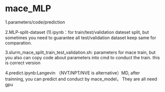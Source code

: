 # mace_MLP
1.parameters/code/prediction

2.MLP-split-dataset (1).ipynb：for train/test/validation dateset split, but sometimes you need to guarantee all test/validation dataset keep same for comparation.

3.slurm_mace_split_train_test_validation.sh: parameters for mace train, but you also can copy code about parameters into cmd to conduct the train. this is correct version

4.predict.ipynb:Langevin （NVT/NPT/NVE is alternative）MD, after trainning, you can predict and conduct by mace_model， 
They are all need gpu
